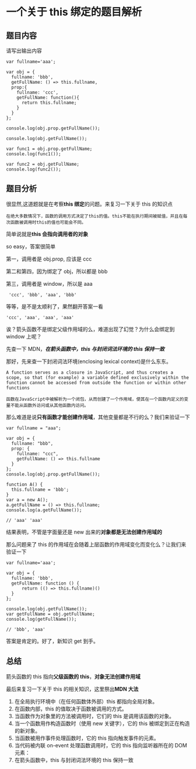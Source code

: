 # 一个关于 this 绑定的题目解析

## 题目内容

请写出输出内容

```
var fullname='aaa';

var obj = {
  fullname: 'bbb',
  getFullName: () => this.fullname,
  prop:{
    fullname: 'ccc',
    getFullName: function(){
      return this.fullname;
    }
  }
};

console.log(obj.prop.getFullName());

console.log(obj.getFullName());

var func1 = obj.prop.getFullName;
console.log(func1());

var func2 = obj.getFullName;
console.log(func2());
```

## 题目分析

很显然,这道题就是在考察**this 绑定**的问题。来复习一下关于 this 的知识点

`在绝大多数情况下，函数的调用方式决定了this的值。this不能在执行期间被赋值，并且在每次函数被调用时this的值也可能会不同。`

简单说就是**this 会指向调用者的对象**

so easy，答案很简单

第一，调用者是 obj.prop, 应该是 ccc

第二和第四，因为绑定了 obj，所以都是 bbb

第三，调用者是 window，所以是 aaa

```
 'ccc', 'bbb', 'aaa', 'bbb'
```

等等，是不是太顺利了，果然翻开答案一看

```
'ccc', 'aaa', 'aaa', 'aaa'
```

诶？箭头函数不是绑定父级作用域的么，难道出现了幻觉？为什么会绑定到 window 上呢？

先查一下 MDN，**_在箭头函数中，this 与封闭词法环境的 this 保持一致_**

那好，先来查一下封闭词法环境(enclosing lexical context)是什么东东。

`A function serves as a closure in JavaScript, and thus creates a scope, so that (for example) a variable defined exclusively within the function cannot be accessed from outside the function or within other functions`

`函数在JavaScript中被解析为一个闭包，从而创建了一个作用域，使其在一个函数内定义的变量不能从函数外访问或从其他函数内访问。`

那么难道是说**只有函数才能创建作用域**，其他变量都是不行的么？我们来验证一下

```
var fullname = "aaa";

var obj = {
  fullname: "bbb",
  prop: {
    fullname: "ccc",
    getFullName: () => this.fullname
  }
};
console.log(obj.prop.getFullName());

function A() {
  this.fullname = 'bbb';
}
var a = new A();
a.getFullName = () => this.fullname;
console.log(a.getFullName());

// 'aaa' 'aaa'
```

结果表明，不管是字面量还是 new 出来的**对象都是无法创建作用域的**

那么问题来了 this 的作用域在会随着上层函数的作用域变化而变化么？让我们来验证一下

```
var fullname='aaa';

var obj = {
  fullname: 'bbb',
  getFullName: function () {
      return (() => this.fullname)()
  }
};

console.log(obj.getFullName());
var getFullName = obj.getFullName;
console.log(getFullName());

// 'bbb', 'aaa'
```

答案是肯定的。好了，新知识 get 到手。

## 总结

箭头函数的 this 指向**父级函数的 this**，**对象无法创建作用域**

最后来复习一下关于 this 的相关知识，这里祭出**MDN 大法**

1. 在全局执行环境中（在任何函数体外部）this 都指向全局对象。
2. 在函数内部，this 的值取决于函数被调用的方式。
3. 当函数作为对象里的方法被调用时，它们的 this 是调用该函数的对象。
4. 当一个函数用作构造函数时（使用 new 关键字），它的 this 被绑定到正在构造的新对象。
5. 当函数被用作事件处理函数时，它的 this 指向触发事件的元素。
6. 当代码被内联 on-event 处理函数调用时，它的 this 指向监听器所在的 DOM 元素：
7. 在箭头函数中，this 与封闭词法环境的 this 保持一致
